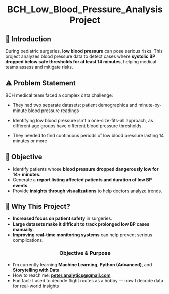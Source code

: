 <h1 align="center">BCH_Low_Blood_Pressure_Analysis Project</h1>

## 📌 Introduction
During pediatric surgeries, **low blood pressure** can pose serious risks. This project analyzes blood pressure data to detect cases where **systolic BP dropped below safe thresholds for at least 14 minutes**, helping medical teams assess and mitigate risks.

## ⚠️ Problem Statement
BCH medical team faced a complex data challenge:

- They had two separate datasets: patient demographics and minute-by-minute blood pressure readings
  
- Identifying low blood pressure isn't a one-size-fits-all approach, as different age groups have different blood pressure thresholds.
  
- They needed to find continuous periods of low blood pressure lasting 14 minutes or more

## 🎯 Objective
- Identify patients whose **blood pressure dropped dangerously low for 14+ minutes**.
- Generate a **report listing affected patients and duration of low BP events**.
- Provide **insights through visualizations** to help doctors analyze trends.
  
## 📌 Why This Project?
- **Increased focus on patient safety** in surgeries.
- **Large datasets make it difficult to track prolonged low BP cases manually**.
- **Improving real-time monitoring systems** can help prevent serious complications.

<h3 align="center">Objective & Purpose</h3>

- I’m currently learning **Machine Learning**, **Python (Advanced)**, and **Storytelling with Data**
- How to reach me: **peter.analytics@gmail.com**
- Fun fact: I used to decode flight routes as a hobby — now I decode data for real-world insights
